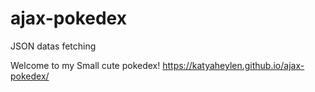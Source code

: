 # ajax-pokedex
JSON datas fetching

Welcome to my Small cute pokedex!
https://katyaheylen.github.io/ajax-pokedex/
